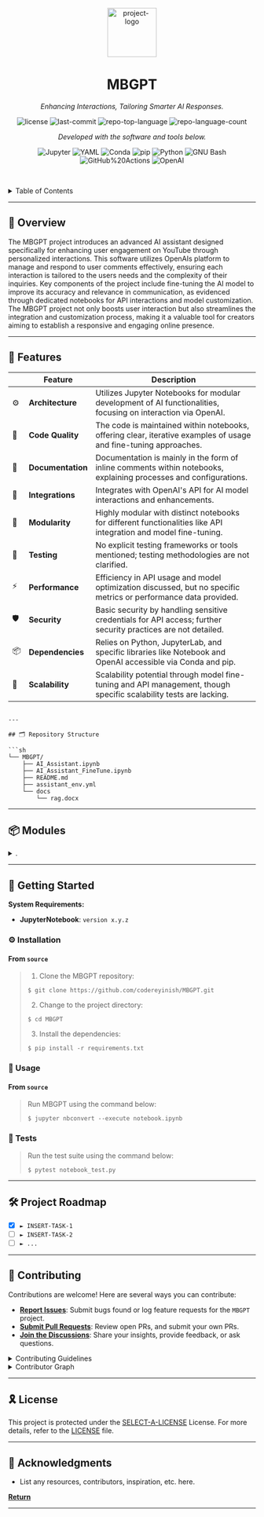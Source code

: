 <p align="center">
  <img src="https://img.icons8.com/external-tal-revivo-regular-tal-revivo/96/external-readme-is-a-easy-to-build-a-developer-hub-that-adapts-to-the-user-logo-regular-tal-revivo.png" width="100" alt="project-logo">
</p>
<p align="center">
    <h1 align="center">MBGPT</h1>
</p>
<p align="center">
    <em>Enhancing Interactions, Tailoring Smarter AI Responses.</em>
</p>
<p align="center">
	<img src="https://img.shields.io/github/license/codereyinish/MBGPT?style=flat&logo=opensourceinitiative&logoColor=white&color=black" alt="license">
	<img src="https://img.shields.io/github/last-commit/codereyinish/MBGPT?style=flat&logo=git&logoColor=white&color=black" alt="last-commit">
	<img src="https://img.shields.io/github/languages/top/codereyinish/MBGPT?style=flat&color=black" alt="repo-top-language">
	<img src="https://img.shields.io/github/languages/count/codereyinish/MBGPT?style=flat&color=black" alt="repo-language-count">
</p>
<p align="center">
		<em>Developed with the software and tools below.</em>
</p>
<p align="center">
	<img src="https://img.shields.io/badge/Jupyter-F37626.svg?style=flat&logo=Jupyter&logoColor=white" alt="Jupyter">
	<img src="https://img.shields.io/badge/YAML-CB171E.svg?style=flat&logo=YAML&logoColor=white" alt="YAML">
	<img src="https://img.shields.io/badge/conda-44A833.svg?style=flat&logo=conda&logoColor=white" alt="Conda">
	<img src="https://img.shields.io/badge/pip-3775A9.svg?style=flat&logo=pypa&logoColor=white" alt="pip">
	<img src="https://img.shields.io/badge/Python-3776AB.svg?style=flat&logo=Python&logoColor=white" alt="Python">
	<img src="https://img.shields.io/badge/GNU%20Bash-4EAA25.svg?style=flat&logo=GNU-Bash&logoColor=white" alt="GNU Bash">
	<img src="https://img.shields.io/badge/GitHub%20Actions-2088FF.svg?style=flat&logo=GitHub-Actions&logoColor=white" alt="GitHub%20Actions">
	<img src="https://img.shields.io/badge/OpenAI-1.35.3-412991.svg?style=flat&logo=OpenAI&logoColor=white" alt="OpenAI">
	<br>
</p>

<br><!-- TABLE OF CONTENTS -->
<details>
  <summary>Table of Contents</summary><br>

- [📍 Overview](#-overview)
- [🧩 Features](#-features)
- [🗂️ Repository Structure](#️-repository-structure)
- [📦 Modules](#-modules)
- [🚀 Getting Started](#-getting-started)
  - [⚙️ Installation](#️-installation)
  - [🤖 Usage](#-usage)
  - [🧪 Tests](#-tests)
- [🛠 Project Roadmap](#-project-roadmap)
- [🤝 Contributing](#-contributing)
- [🎗 License](#-license)
- [🔗 Acknowledgments](#-acknowledgments)
</details>
<hr>

## 📍 Overview

The MBGPT project introduces an advanced AI assistant designed specifically for enhancing user engagement on YouTube through personalized interactions. This software utilizes OpenAIs platform to manage and respond to user comments effectively, ensuring each interaction is tailored to the users needs and the complexity of their inquiries. Key components of the project include fine-tuning the AI model to improve its accuracy and relevance in communication, as evidenced through dedicated notebooks for API interactions and model customization. The MBGPT project not only boosts user interaction but also streamlines the integration and customization process, making it a valuable tool for creators aiming to establish a responsive and engaging online presence.

---

## 🧩 Features

|    | Feature           | Description                                                                                                     |
|----|-------------------|-----------------------------------------------------------------------------------------------------------------|
| ⚙️  | **Architecture**  | Utilizes Jupyter Notebooks for modular development of AI functionalities, focusing on interaction via OpenAI.    |
| 🔩 | **Code Quality**  | The code is maintained within notebooks, offering clear, iterative examples of usage and fine-tuning approaches. |
| 📄 | **Documentation** | Documentation is mainly in the form of inline comments within notebooks, explaining processes and configurations.|
| 🔌 | **Integrations**  | Integrates with OpenAI's API for AI model interactions and enhancements.                                         |
| 🧩 | **Modularity**    | Highly modular with distinct notebooks for different functionalities like API integration and model fine-tuning.|
| 🧪 | **Testing**       | No explicit testing frameworks or tools mentioned; testing methodologies are not clarified.                      |
| ⚡️  | **Performance**   | Efficiency in API usage and model optimization discussed, but no specific metrics or performance data provided.   |
| 🛡️ | **Security**      | Basic security by handling sensitive credentials for API access; further security practices are not detailed.    |
| 📦 | **Dependencies**  | Relies on Python, JupyterLab, and specific libraries like Notebook and OpenAI accessible via Conda and pip.       |
| 🚀 | **Scalability**   | Scalability potential through model fine-tuning and API management, though specific scalability tests are lacking.|
```

---

## 🗂️ Repository Structure

```sh
└── MBGPT/
    ├── AI_Assistant.ipynb
    ├── AI_Assistant_FineTune.ipynb
    ├── README.md
    ├── assistant_env.yml
    └── docs
        └── rag.docx
```

---

## 📦 Modules

<details closed><summary>.</summary>

| File                                                                                                             | Summary                                                                                                                                                                                                                                                                                                                                                                                                                                                                                                                                                                                                                                                                                                                                                                                                                                                                                                                                                                                                                                                                                                                                                                                                                                                                        |
| ---                                                                                                              | ---                                                                                                                                                                                                                                                                                                                                                                                                                                                                                                                                                                                                                                                                                                                                                                                                                                                                                                                                                                                                                                                                                                                                                                                                                                                                            |
| [AI_Assistant.ipynb](https://github.com/codereyinish/MBGPT.git/blob/master/AI_Assistant.ipynb)                   | AI_Assistant.ipynb establishes an AI-powered assistant designed for interacting with users on YouTube. It manages responses to user comments, tailoring engagement based on the contents complexity and user feedback. The notebook also handles API interactions and demonstrates efficient message management through OpenAIs platform.                                                                                                                                                                                                                                                                                                                                                                                                                                                                                                                                                                                                                                                                                                                                                                                                                                                                                                                                      |
| [AI_Assistant_FineTune.ipynb](https://github.com/codereyinish/MBGPT.git/blob/master/AI_Assistant_FineTune.ipynb) | The file `AI_Assistant_FineTune.ipynb` within the MBGPT repository plays a crucial role in the configuration and enhancement of the AI assistant developed in this project. This Jupyter notebook specifically focuses on fine-tuning the underlying machine learning model, leveraging the OpenAI platform. Through the initial code snippets, its evident that the notebook handles environment setup and credentials configuration essential for accessing OpenAI's API.The primary goal of this notebook is to adapt the AI model to better suit specific tasks or improve performance by optimizing its responses. This customization is integral to evolving the AI Assistant's capabilities, ensuring it aligns more closely with user expectations and the functional requirements stipulated in the broader project scope.This fine-tuning process is a key component of the repositorys architecture, suggesting a sophisticated use of machine learning techniques to refine the assistant's interaction quality. The other files in the repository, such as `AI_Assant.ipynb`, likely utilize the enhanced model developed here, making this notebook a foundational piece in the overall functionality of the AI assistant system hosted in the MBGPT repository. |
| [assistant_env.yml](https://github.com/codereyinish/MBGPT.git/blob/master/assistant_env.yml)                     | Defines the environment setup for the MBGPT project, specifying necessary software dependencies such as JupyterLab, Python, and specific versions of Notebook and OpenAI libraries through Conda and pip, ensuring consistent development and execution conditions across different setups.                                                                                                                                                                                                                                                                                                                                                                                                                                                                                                                                                                                                                                                                                                                                                                                                                                                                                                                                                                                    |

</details>

---

## 🚀 Getting Started

**System Requirements:**

* **JupyterNotebook**: `version x.y.z`

### ⚙️ Installation

<h4>From <code>source</code></h4>

> 1. Clone the MBGPT repository:
>
> ```console
> $ git clone https://github.com/codereyinish/MBGPT.git
> ```
>
> 2. Change to the project directory:
> ```console
> $ cd MBGPT
> ```
>
> 3. Install the dependencies:
> ```console
> $ pip install -r requirements.txt
> ```

### 🤖 Usage

<h4>From <code>source</code></h4>

> Run MBGPT using the command below:
> ```console
> $ jupyter nbconvert --execute notebook.ipynb
> ```

### 🧪 Tests

> Run the test suite using the command below:
> ```console
> $ pytest notebook_test.py
> ```

---

## 🛠 Project Roadmap

- [X] `► INSERT-TASK-1`
- [ ] `► INSERT-TASK-2`
- [ ] `► ...`

---

## 🤝 Contributing

Contributions are welcome! Here are several ways you can contribute:

- **[Report Issues](https://github.com/codereyinish/MBGPT.git/issues)**: Submit bugs found or log feature requests for the `MBGPT` project.
- **[Submit Pull Requests](https://github.com/codereyinish/MBGPT.git/blob/main/CONTRIBUTING.md)**: Review open PRs, and submit your own PRs.
- **[Join the Discussions](https://github.com/codereyinish/MBGPT.git/discussions)**: Share your insights, provide feedback, or ask questions.

<details closed>
<summary>Contributing Guidelines</summary>

1. **Fork the Repository**: Start by forking the project repository to your github account.
2. **Clone Locally**: Clone the forked repository to your local machine using a git client.
   ```sh
   git clone https://github.com/codereyinish/MBGPT.git
   ```
3. **Create a New Branch**: Always work on a new branch, giving it a descriptive name.
   ```sh
   git checkout -b new-feature-x
   ```
4. **Make Your Changes**: Develop and test your changes locally.
5. **Commit Your Changes**: Commit with a clear message describing your updates.
   ```sh
   git commit -m 'Implemented new feature x.'
   ```
6. **Push to github**: Push the changes to your forked repository.
   ```sh
   git push origin new-feature-x
   ```
7. **Submit a Pull Request**: Create a PR against the original project repository. Clearly describe the changes and their motivations.
8. **Review**: Once your PR is reviewed and approved, it will be merged into the main branch. Congratulations on your contribution!
</details>

<details closed>
<summary>Contributor Graph</summary>
<br>
<p align="center">
   <a href="https://github.com{/codereyinish/MBGPT.git/}graphs/contributors">
      <img src="https://contrib.rocks/image?repo=codereyinish/MBGPT.git">
   </a>
</p>
</details>

---

## 🎗 License

This project is protected under the [SELECT-A-LICENSE](https://choosealicense.com/licenses) License. For more details, refer to the [LICENSE](https://choosealicense.com/licenses/) file.

---

## 🔗 Acknowledgments

- List any resources, contributors, inspiration, etc. here.

[**Return**](#-overview)

---

